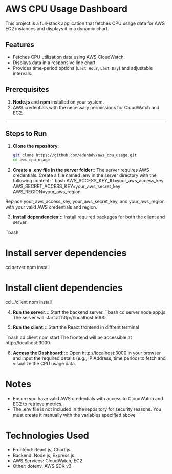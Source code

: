 # AWS CPU Usage Dashboard

This project is a full-stack application that fetches CPU usage data for AWS EC2 instances and displays it in a dynamic chart.

## Features
- Fetches CPU utilization data using AWS CloudWatch.
- Displays data in a responsive line chart.
- Provides time-period options (`Last Hour`, `Last Day`) and adjustable intervals.

## Prerequisites
1. **Node.js** and **npm** installed on your system.
2. AWS credentials with the necessary permissions for CloudWatch and EC2.

---

## Steps to Run

1. **Clone the repository**:
   ```bash
   git clone https://github.com/edenbdv/aws_cpu_usage.git
   cd aws_cpu_usage

2. **Create a .env file in the server folder:**:
The server requires AWS credentials. Create a file named .env in the server directory with the following content:
``bash
AWS_ACCESS_KEY_ID=your_aws_access_key
AWS_SECRET_ACCESS_KEY=your_aws_secret_key
AWS_REGION=your_aws_region

Replace your_aws_access_key, your_aws_secret_key, and your_aws_region with your valid AWS credentials and region.

3. **Install dependencies::**:
   Install required packages for both the client and server.

``bash
# Install server dependencies
cd server
npm install

# Install client dependencies
cd ../client
npm install

4. **Run the server::**:
Start the backend server.
``bash
cd server
node app.js
The server will start at http://localhost:5000.

5. **Run the client::**:
Start the React frontend in diffrent terminal

``bash
cd client
npm start
The frontend will be accessible at http://localhost:3000.

6. **Access the Dashboard:::**:
Open http://localhost:3000 in your browser and input the required details (e.g., IP Address, time period) to fetch and visualize the CPU usage data.

# Notes
- Ensure you have valid AWS credentials with access to CloudWatch and EC2 to retrieve metrics.
- The .env file is not included in the repository for security reasons. You must create it manually with the variables specified above


# Technologies Used
- Frontend: React.js, Chart.js
- Backend: Node.js, Express.js
- AWS Services: CloudWatch, EC2
- Other: dotenv, AWS SDK v3



